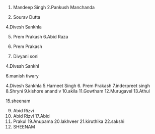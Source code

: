 
1. Mandeep Singh
2.Pankush Manchanda

3. Sourav Dutta


4.Divesh Sankhla

5. Prem Prakash
6.Abid Raza




5. Prem Prakash



5. Divyani soni

4.Divesh Sankhl



6.manish tiwary









4.Divesh Sankhla
5.Harneet Singh
6. Prem Prakash
7.inderpreet singh
8.Shryni
9.kishore anand v
10.akila
11.Gowtham
12.Murugavel
13.Athul

15.sheenam





















9. Abid Rizvi
10. Abid Rizvi
17.Abid
18. Prakul
19.Anupama
20.lakhveer
21.kiruthika
22.sakshi
23. SHEENAM
